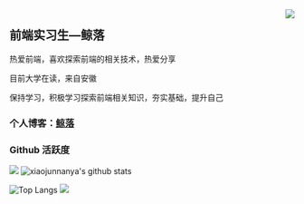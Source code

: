 <img align="right" src="https://count.getloli.com/get/@:xiaojunnanya?theme=rule34">

## 前端实习生—鲸落

热爱前端，喜欢探索前端的相关技术，热爱分享

目前大学在读，来自安徽

保持学习，积极学习探索前端相关知识，夯实基础，提升自己

### **个人博客：**<a href="http://www.xiaojunnan.cn/">鲸落</a>


### Github 活跃度

[![](https://activity-graph.herokuapp.com/graph?username=xiaojunnanya&theme=dracula)](https://github.com/ashutosh00710/github-readme-activity-graph)
![xiaojunnanya's github stats](https://github-readme-stats.vercel.app/api?username=xiaojunnanya&show_icons=true&theme=vue)

![Top Langs](https://github-readme-stats.vercel.app/api/top-langs/?username=xiaojunnanya&langs_count=6)
![](https://github-readme-stats.vercel.app/api/top-langs/?username=xiaojunnanya&layout=compact&langs_count=6)

<!--START_SECTION:waka-->
<!--END_SECTION:waka-->
